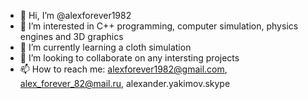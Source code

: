 - 👋 Hi, I’m @alexforever1982
- 👀 I’m interested in C++ programming, computer simulation, physics engines and 3D graphics
- 🌱 I’m currently learning a cloth simulation
- 💞️ I’m looking to collaborate on any intersting projects
- 📫 How to reach me: alexforever1982@gmail.com, alex_forever_82@mail.ru, alexander.yakimov.skype

<!---
alexforever1982/alexforever1982 is a ✨ special ✨ repository because its `README.md` (this file) appears on your GitHub profile.
You can click the Preview link to take a look at your changes.
--->
